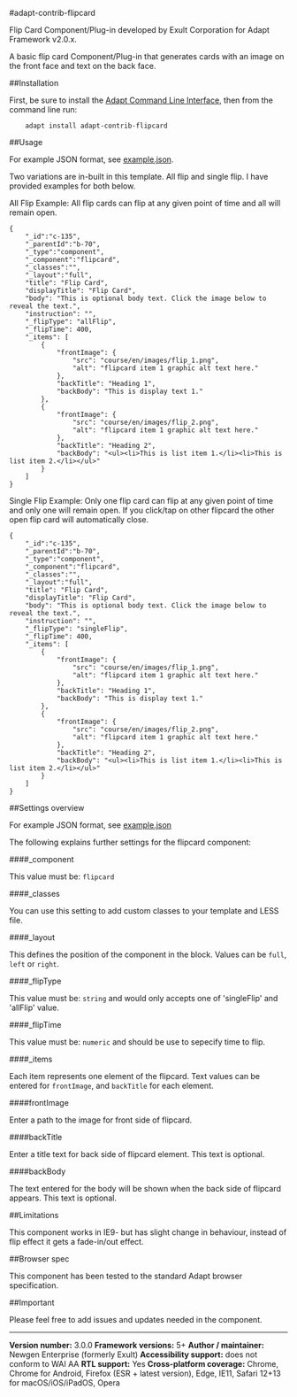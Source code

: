#adapt-contrib-flipcard

Flip Card Component/Plug-in developed by Exult Corporation for Adapt Framework v2.0.x.

A basic flip card Component/Plug-in that generates cards with an image on the front face and text on the back face.

##Installation

First, be sure to install the [Adapt Command Line Interface](https://github.com/adaptlearning/adapt-cli), then from the command line run:

		adapt install adapt-contrib-flipcard

##Usage

For example JSON format, see [example.json](https://github.com/ExultCorp/adapt-contrib-flipcard/blob/master/example.json).

Two variations are in-built in this template. All flip and single flip. I have provided examples for both below.

All Flip Example: All flip cards can flip at any given point of time and all will remain open.

	{
		"_id":"c-135",
		"_parentId":"b-70",
		"_type":"component",
		"_component":"flipcard",
		"_classes":"",
		"_layout":"full",
		"title": "Flip Card",
		"displayTitle": "Flip Card",
		"body": "This is optional body text. Click the image below to reveal the text.",
		"instruction": "",
		"_flipType": "allFlip",
		"_flipTime": 400,
		"_items": [
			{
				"frontImage": {
					"src": "course/en/images/flip_1.png",
					"alt": "flipcard item 1 graphic alt text here."
				},
				"backTitle": "Heading 1",
				"backBody": "This is display text 1."
			},
			{
				"frontImage": {
					"src": "course/en/images/flip_2.png",
					"alt": "flipcard item 1 graphic alt text here."
				},
				"backTitle": "Heading 2",
				"backBody": "<ul><li>This is list item 1.</li><li>This is list item 2.</li></ul>"
			}
		]
	}

Single Flip Example: Only one flip card can flip at any given point of time and only one will remain open. If you click/tap on other flipcard the other open flip card will automatically close.

	{
	 	"_id":"c-135",
	 	"_parentId":"b-70",
	 	"_type":"component",
	 	"_component":"flipcard",
	 	"_classes":"",
	 	"_layout":"full",
	 	"title": "Flip Card",
	 	"displayTitle": "Flip Card",
	 	"body": "This is optional body text. Click the image below to reveal the text.",
	 	"instruction": "",
	 	"_flipType": "singleFlip",
	 	"_flipTime": 400,
	 	"_items": [
			{
				"frontImage": {
					"src": "course/en/images/flip_1.png",
					"alt": "flipcard item 1 graphic alt text here."
				},
				"backTitle": "Heading 1",
				"backBody": "This is display text 1."
			},
			{
				"frontImage": {
					"src": "course/en/images/flip_2.png",
					"alt": "flipcard item 1 graphic alt text here."
				},
				"backTitle": "Heading 2",
				"backBody": "<ul><li>This is list item 1.</li><li>This is list item 2.</li></ul>"
			}
		]
	}

##Settings overview

For example JSON format, see [example.json](https://github.com/ExultCorp/adapt-contrib-flipcard/blob/master/example.json)

The following explains further settings for the flipcard component:

####_component

This value must be: `flipcard`

####_classes

You can use this setting to add custom classes to your template and LESS file.

####_layout

This defines the position of the component in the block. Values can be `full`, `left` or `right`.

####_flipType

This value must be: `string` and would only accepts one of 'singleFlip' and 'allFlip' value.

####_flipTime

This value must be: `numeric` and should be use to sepecify time to flip.

####_items

Each item represents one element of the flipcard. Text values can be entered for `frontImage`, and `backTitle` for each element.

####frontImage

Enter a path to the image for front side of flipcard.

####backTitle

Enter a title text for back side of flipcard element. This text is optional.

####backBody

The text entered for the body will be shown when the back side of flipcard appears. This text is optional.

##Limitations

This component works in IE9- but has slight change in behaviour, instead of flip effect it gets a fade-in/out effect.

##Browser spec

This component has been tested to the standard Adapt browser specification.

##Important

Please feel free to add issues and updates needed in the component.

----------------------------

**Version number:**  3.0.0
**Framework versions:** 5+
**Author / maintainer:** Newgen Enterprise (formerly Exult)
**Accessibility support:** does not conform to WAI AA
**RTL support:** Yes
**Cross-platform coverage:** Chrome, Chrome for Android, Firefox (ESR + latest version), Edge, IE11, Safari 12+13 for macOS/iOS/iPadOS, Opera
